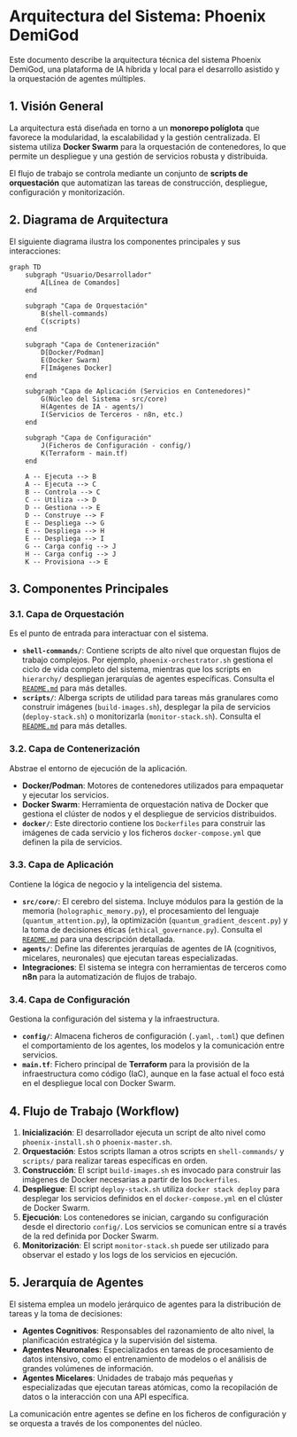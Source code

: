 # Arquitectura del Sistema: Phoenix DemiGod

Este documento describe la arquitectura técnica del sistema Phoenix DemiGod, una plataforma de IA híbrida y local para el desarrollo asistido y la orquestación de agentes múltiples.

## 1. Visión General

La arquitectura está diseñada en torno a un **monorepo políglota** que favorece la modularidad, la escalabilidad y la gestión centralizada. El sistema utiliza **Docker Swarm** para la orquestación de contenedores, lo que permite un despliegue y una gestión de servicios robusta y distribuida.

El flujo de trabajo se controla mediante un conjunto de **scripts de orquestación** que automatizan las tareas de construcción, despliegue, configuración y monitorización.

## 2. Diagrama de Arquitectura

El siguiente diagrama ilustra los componentes principales y sus interacciones:

```mermaid
graph TD
    subgraph "Usuario/Desarrollador"
        A[Línea de Comandos]
    end

    subgraph "Capa de Orquestación"
        B(shell-commands)
        C(scripts)
    end

    subgraph "Capa de Contenerización"
        D[Docker/Podman]
        E(Docker Swarm)
        F[Imágenes Docker]
    end

    subgraph "Capa de Aplicación (Servicios en Contenedores)"
        G(Núcleo del Sistema - src/core)
        H(Agentes de IA - agents/)
        I(Servicios de Terceros - n8n, etc.)
    end
    
    subgraph "Capa de Configuración"
        J(Ficheros de Configuración - config/)
        K(Terraform - main.tf)
    end

    A -- Ejecuta --> B
    A -- Ejecuta --> C
    B -- Controla --> C
    C -- Utiliza --> D
    D -- Gestiona --> E
    D -- Construye --> F
    E -- Despliega --> G
    E -- Despliega --> H
    E -- Despliega --> I
    G -- Carga config --> J
    H -- Carga config --> J
    K -- Provisiona --> E
```

## 3. Componentes Principales

### 3.1. Capa de Orquestación

Es el punto de entrada para interactuar con el sistema.

-   **`shell-commands/`**: Contiene scripts de alto nivel que orquestan flujos de trabajo complejos. Por ejemplo, `phoenix-orchestrator.sh` gestiona el ciclo de vida completo del sistema, mientras que los scripts en `hierarchy/` despliegan jerarquías de agentes específicas. Consulta el [`README.md`](./BooPhoenix369/shell-commands/README.md) para más detalles.
-   **`scripts/`**: Alberga scripts de utilidad para tareas más granulares como construir imágenes (`build-images.sh`), desplegar la pila de servicios (`deploy-stack.sh`) o monitorizarla (`monitor-stack.sh`). Consulta el [`README.md`](./BooPhoenix369/scripts/README.md) para más detalles.

### 3.2. Capa de Contenerización

Abstrae el entorno de ejecución de la aplicación.

-   **Docker/Podman**: Motores de contenedores utilizados para empaquetar y ejecutar los servicios.
-   **Docker Swarm**: Herramienta de orquestación nativa de Docker que gestiona el clúster de nodos y el despliegue de servicios distribuidos.
-   **`docker/`**: Este directorio contiene los `Dockerfiles` para construir las imágenes de cada servicio y los ficheros `docker-compose.yml` que definen la pila de servicios.

### 3.3. Capa de Aplicación

Contiene la lógica de negocio y la inteligencia del sistema.

-   **`src/core/`**: El cerebro del sistema. Incluye módulos para la gestión de la memoria (`holographic_memory.py`), el procesamiento del lenguaje (`quantum_attention.py`), la optimización (`quantum_gradient_descent.py`) y la toma de decisiones éticas (`ethical_governance.py`). Consulta el [`README.md`](./BooPhoenix369/src/core/README.md) para una descripción detallada.
-   **`agents/`**: Define las diferentes jerarquías de agentes de IA (cognitivos, micelares, neuronales) que ejecutan tareas especializadas.
-   **Integraciones**: El sistema se integra con herramientas de terceros como **n8n** para la automatización de flujos de trabajo.

### 3.4. Capa de Configuración

Gestiona la configuración del sistema y la infraestructura.

-   **`config/`**: Almacena ficheros de configuración (`.yaml`, `.toml`) que definen el comportamiento de los agentes, los modelos y la comunicación entre servicios.
-   **`main.tf`**: Fichero principal de **Terraform** para la provisión de la infraestructura como código (IaC), aunque en la fase actual el foco está en el despliegue local con Docker Swarm.

## 4. Flujo de Trabajo (Workflow)

1.  **Inicialización**: El desarrollador ejecuta un script de alto nivel como `phoenix-install.sh` o `phoenix-master.sh`.
2.  **Orquestación**: Estos scripts llaman a otros scripts en `shell-commands/` y `scripts/` para realizar tareas específicas en orden.
3.  **Construcción**: El script `build-images.sh` es invocado para construir las imágenes de Docker necesarias a partir de los `Dockerfiles`.
4.  **Despliegue**: El script `deploy-stack.sh` utiliza `docker stack deploy` para desplegar los servicios definidos en el `docker-compose.yml` en el clúster de Docker Swarm.
5.  **Ejecución**: Los contenedores se inician, cargando su configuración desde el directorio `config/`. Los servicios se comunican entre sí a través de la red definida por Docker Swarm.
6.  **Monitorización**: El script `monitor-stack.sh` puede ser utilizado para observar el estado y los logs de los servicios en ejecución.

## 5. Jerarquía de Agentes

El sistema emplea un modelo jerárquico de agentes para la distribución de tareas y la toma de decisiones:

-   **Agentes Cognitivos**: Responsables del razonamiento de alto nivel, la planificación estratégica y la supervisión del sistema.
-   **Agentes Neuronales**: Especializados en tareas de procesamiento de datos intensivo, como el entrenamiento de modelos o el análisis de grandes volúmenes de información.
-   **Agentes Micelares**: Unidades de trabajo más pequeñas y especializadas que ejecutan tareas atómicas, como la recopilación de datos o la interacción con una API específica.

La comunicación entre agentes se define en los ficheros de configuración y se orquesta a través de los componentes del núcleo.